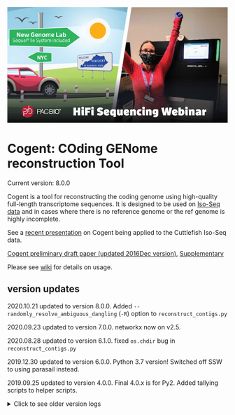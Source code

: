 <a href="https://programs.pacificbiosciences.com/l/1652/2021-03-12/42p2d7">![](https://github.com/Magdoll/images_public/blob/master/banners/test.png?raw=true)</a>

# Cogent: COding GENome reconstruction Tool

Current version: 8.0.0

Cogent is a tool for reconstructing the coding genome using high-quality full-length transcriptome sequences. It is designed to be used on [Iso-Seq data](https://github.com/PacificBiosciences/cDNA_primer/wiki) and in cases where there is no reference genome or the ref genome is highly incomplete. 

See a [recent presentation](https://www.dropbox.com/s/mn6hwhguh0pqceu/20160106_Cogent_developers_conference_slides_Cuttlefish.pdf?dl=0) on Cogent being applied to the Cuttlefish Iso-Seq data. 

[Cogent preliminary draft paper (updated 2016Dec version)](https://www.dropbox.com/s/kz0gi7qg0w82k9a/20161026_Cogent_manuscript_forGitHub.pdf?dl=0), [Supplementary](https://www.dropbox.com/s/37412o8glvnfhf9/20161026_Cogent_ManuscriptPlusSupplement_forGitHub.pdf?dl=0)

Please see [wiki](https://github.com/Magdoll/Cogent/wiki) for details on usage.


## version updates

2020.10.21 updated to version 8.0.0. Added `--randomly_resolve_ambiguous_dangling` (`-R`) option to `reconstruct_contigs.py`

2020.09.23 updated to version 7.0.0. networkx now on v2.5.

2020.08.28 updated to version 6.1.0. fixed `os.chdir` bug in `reconstruct_contigs.py`

2019.12.30 updated to version 6.0.0. Python 3.7 version! Switched off SSW to using parasail instead.

2019.09.25 updated to version 4.0.0. Final 4.0.x is for Py2. Added tallying scripts to helper scripts.

<details>
   <summary>Click to see older version logs</summary>
   
    2018.10.30 updated to version 3.9. added `--dun_trim_sequence` option to reconstruct and also fixed GFF.py
    
    2018.10.15 updated to version 3.8. fix `sam_to_gff3.py` indentation
    
    2018.10.12 updated to version 3.7. reconstruct now will accept kmer size `-k` greater than 200.
    
    2018.05.21 updated to version 3.5. Fixed bug for reachability.
    
    2018.05.14 updated to version 3.4. Fixed bug for not adding weights in `find_bubbles()`.
    
    2018.04.16 updated to version 3.2. Fixed edge case in untangling homopolymer.
    
    2018.03.09 updated to version 3.1. Replaced all GMAP with minimap2!! Rest of the algorithm remains same, but selection of final cogent2 (from cogent.fa) now can be different. Increased cogent -> cogent2 selection stringency to >= 98% cov AND >= 98% identity.
    
    2017.10.23 updated to version 2.1. Fixed test. 
    
    2017.07.24 updated to version 2.0. MAJOR CHANGE in adding preclustering as an option to speed up family finding.
    
    2017.06.21 updated to version 1.9. Fixed LP solver bug from multiple optimal solutions. Added `--output_prefix` to append to cogent2 IDs. 
    
    2017.03.06  updated to version 1.7. Automatically removed GMAP DBs to reduce space usage. Recursive handling of large inputs (combine/post-combine).
    
    2017.01.11  updated to version 1.6. Fixed the changes in test.
    
    2016.11.22  updated to version 1.5. Added auto k-mer size increment (up to k=200) in cycle detection.
    
    2016.10.20  updated to version 1.4. Added features that detects cycles and tries to update k-mers to larger sizes to accommodate for that. Also found a bug in bubble detection that caused errors. Both are fixed.
    
    2016.03.30  updated to version 1.3. Important bug in `splice_graph.contract_sinks` fixed where it previously was accidentally contracting sinks with predecessors that had multiple outgoing edges, which causes incorrect reconstructions in cases where there are a lot of isoforms with alternative 3' ends.
    
    2016.03.21  updated to version 1.2. Fixed more minor bugs related to edge cases esp caused by non-obvious graph cycles.
    
    2016.03.02  updated to version 1.1. Found several cases where border cases caused program crash. Fixed.

</details>
